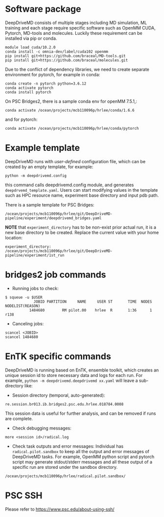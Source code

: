 # Software package
DeepDriveMD consists of multiple stages including MD simulation, ML training
and each stage require specific software such as OpenMM CUDA, Pytorch, MD-tools
and molecules. Luckily these requirement can be installed via pip or conda.

```
module load cuda/10.2.0
conda install -c omnia-dev/label/cuda102 openmm
pip install git+https://github.com/braceal/MD-tools.git
pip install git+https://github.com/braceal/molecules.git
```

Due to the conflict of dependency libraries, we need to create separate
environment for pytorch, for example in conda:

```
conda create -n pytorch python=3.6.12
conda activate pytorch
conda install pytorch
```

On PSC Bridges2, there is a sample conda env for openMM 7.5.1,:

```
conda activate /ocean/projects/mcb110096p/hrlee/conda/1.6.6
```

and for pytorch:

```
conda activate /ocean/projects/mcb110096p/hrlee/conda/pytorch
```

# Example template

DeepDriveMD runs with *user-defined* configuration file, which can be created
by an empty template, for example:

```
python -m deepdrivemd.config
```

this command calls deepdrivemd.config module, and generates
`deepdrvemd_template.yaml`. Users can start modifying values in the template
such as HPC resource name, experiment base directory and input pdb path.

There is a sample template for PSC Bridges:

```
/ocean/projects/mcb110096p/hrlee/git/DeepDriveMD-pipeline/experiment/deepdrivemd_bridges.yaml
```

**NOTE** that `experiment_directory` has to be non-exist prior actual run, it
is a new base directory to be created. Replace the current value with your home
location:

```
experiment_directory: /ocean/projects/mcb110096p/hrlee/git/DeepDriveMD-pipeline/experiment/1st_run
```

# bridges2 job commands

* Running jobs to check:

```
$ squeue -u $USER
             JOBID PARTITION     NAME     USER ST       TIME  NODES NODELIST(REASON)
           1484680        RM pilot.00    hrlee  R       1:36      1 r138
```

* Canceling jobs:

```
scancel <JOBID>
scancel 1484680
``` 
# EnTK specific commands

DeepDriveMD is running based on EnTK, ensemble toolkit, which creates an unique
session id to store necessary data and logs for each run. For example, `python
-m deepdrivemd.deepdrivemd xx.yaml` will leave a sub-directory like:

* Session directory (temporal, auto-generated):

```
re.session.br013.ib.bridges2.psc.edu.hrlee.018784.0008
```

This session data is useful for further analysis, and can be removed if runs are complete. 

* Check debugging messages:

```
more <session id>/radical.log
```

* Check task outputs and error messages:
Individual has `radical.pilot.sandbox` to keep all the output and error
messages of DeepDriveMD tasks. For example, OpenMM python script and pytorch
script may generate stdout/stderr messages and all these output of a specific
run are stored under the sandbox directory.

```
/ocean/projects/mcb110096p/hrlee/radical.pilot.sandbox/
```

# PSC SSH

Please refer to https://www.psc.edu/about-using-ssh/

